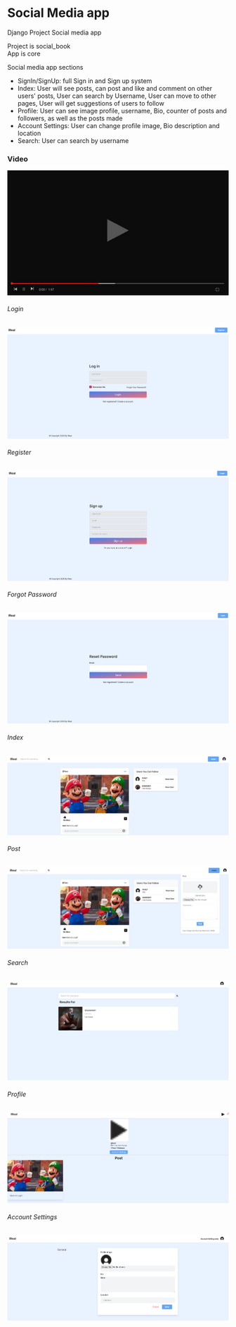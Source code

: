 # Social Media app
 
Django Project Social media app <br>

Project is social_book <br>
App is core <br>



Social media app sections <br>
<ul>
    <li>SignIn/SignUp: full Sign in and Sign up system</li>
    <li>Index: User will see posts, can post and like and comment on other users' posts, User can search by Username, User can move to other pages, User will get suggestions of users to follow</li>
    <li>Profile: User can see image profile, username, Bio, counter of posts and followers, as well as the posts made</li>
    <li>Account Settings: User can change profile image, Bio description and location</li>
    <li>Search: User can search by username</li>
</ul>

### Video
[![Watch the video](/images/video.jpg)](https://youtu.be/SX5jV4jFd60)

###### Login
![Alt text](/images/login.png)
###### Register
![Alt text](/images/register.png)
###### Forgot Password
![Alt text](/images/resetpassword.png)
###### Index
![Alt text](/images/index.png)
###### Post
![Alt text](/images/post.png)
###### Search
![Alt text](/images/search.png)
###### Profile
![Alt text](/images/profile.png)
###### Account Settings
![Alt text](/images/accountsettings.png)

